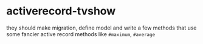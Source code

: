 # activerecord-tvshow

they should make migration, define model and write a few methods that use some fancier active record methods like `#maximum`, `#average`
